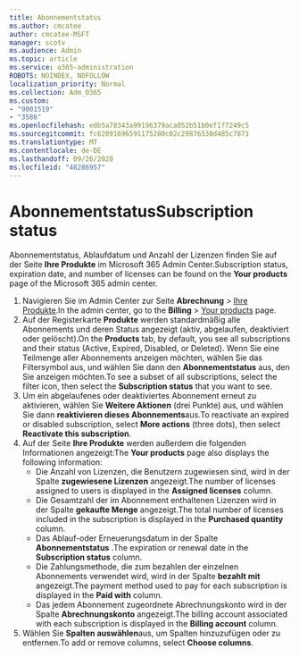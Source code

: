 ```yaml
---
title: Abonnementstatus
ms.author: cmcatee
author: cmcatee-MSFT
manager: scotv
ms.audience: Admin
ms.topic: article
ms.service: o365-administration
ROBOTS: NOINDEX, NOFOLLOW
localization_priority: Normal
ms.collection: Adm_O365
ms.custom:
- "9001519"
- "3586"
ms.openlocfilehash: edb5a78343a99196379aca052b51b0ef1f7249c5
ms.sourcegitcommit: fc62091696591175280c02c29876530d485c7871
ms.translationtype: MT
ms.contentlocale: de-DE
ms.lasthandoff: 09/26/2020
ms.locfileid: "48286957"
---
```

# <a name="subscription-status"></a><span data-ttu-id="cac41-102">Abonnementstatus</span><span class="sxs-lookup"><span data-stu-id="cac41-102">Subscription status</span></span>

<span data-ttu-id="cac41-103">Abonnementstatus, Ablaufdatum und Anzahl der Lizenzen finden Sie auf der Seite **Ihre Produkte** im Microsoft 365 Admin Center.</span><span class="sxs-lookup"><span data-stu-id="cac41-103">Subscription status, expiration date, and number of licenses can be found on the **Your products** page of the Microsoft 365 admin center.</span></span>

1. <span data-ttu-id="cac41-104">Navigieren Sie im Admin Center zur Seite **Abrechnung** > [Ihre Produkte](https://go.microsoft.com/fwlink/p/?linkid=842054).</span><span class="sxs-lookup"><span data-stu-id="cac41-104">In the admin center, go to the **Billing** > [Your products](https://go.microsoft.com/fwlink/p/?linkid=842054) page.</span></span>
2. <span data-ttu-id="cac41-105">Auf der Registerkarte **Produkte** werden standardmäßig alle Abonnements und deren Status angezeigt (aktiv, abgelaufen, deaktiviert oder gelöscht).</span><span class="sxs-lookup"><span data-stu-id="cac41-105">On the **Products** tab, by default, you see all subscriptions and their status (Active, Expired, Disabled, or Deleted).</span></span> <span data-ttu-id="cac41-106">Wenn Sie eine Teilmenge aller Abonnements anzeigen möchten, wählen Sie das Filtersymbol aus, und wählen Sie dann den **Abonnementstatus** aus, den Sie anzeigen möchten.</span><span class="sxs-lookup"><span data-stu-id="cac41-106">To see a subset of all subscriptions, select the filter icon, then select the **Subscription status** that you want to see.</span></span>
3. <span data-ttu-id="cac41-107">Um ein abgelaufenes oder deaktiviertes Abonnement erneut zu aktivieren, wählen Sie **Weitere Aktionen** (drei Punkte) aus, und wählen Sie dann **reaktivieren dieses Abonnements**aus.</span><span class="sxs-lookup"><span data-stu-id="cac41-107">To reactivate an expired or disabled subscription, select **More actions** (three dots), then select **Reactivate this subscription**.</span></span>
4. <span data-ttu-id="cac41-108">Auf der Seite **Ihre Produkte** werden außerdem die folgenden Informationen angezeigt:</span><span class="sxs-lookup"><span data-stu-id="cac41-108">The **Your products** page also displays the following information:</span></span>
    - <span data-ttu-id="cac41-109">Die Anzahl von Lizenzen, die Benutzern zugewiesen sind, wird in der Spalte **zugewiesene Lizenzen** angezeigt.</span><span class="sxs-lookup"><span data-stu-id="cac41-109">The number of licenses assigned to users is displayed in the **Assigned licenses** column.</span></span>
    - <span data-ttu-id="cac41-110">Die Gesamtzahl der im Abonnement enthaltenen Lizenzen wird in der Spalte **gekaufte Menge** angezeigt.</span><span class="sxs-lookup"><span data-stu-id="cac41-110">The total number of licenses included in the subscription is displayed in the **Purchased quantity** column.</span></span>
    - <span data-ttu-id="cac41-111">Das Ablauf-oder Erneuerungsdatum in der Spalte **Abonnementstatus** .</span><span class="sxs-lookup"><span data-stu-id="cac41-111">The expiration or renewal date in the **Subscription status** column.</span></span>
    - <span data-ttu-id="cac41-112">Die Zahlungsmethode, die zum bezahlen der einzelnen Abonnements verwendet wird, wird in der Spalte **bezahlt mit** angezeigt.</span><span class="sxs-lookup"><span data-stu-id="cac41-112">The payment method used to pay for each subscription is displayed in the **Paid with** column.</span></span>
    - <span data-ttu-id="cac41-113">Das jedem Abonnement zugeordnete Abrechnungskonto wird in der Spalte **Abrechnungskonto** angezeigt.</span><span class="sxs-lookup"><span data-stu-id="cac41-113">The billing account associated with each subscription is displayed in the **Billing account** column.</span></span>
5. <span data-ttu-id="cac41-114">Wählen Sie **Spalten auswählen**aus, um Spalten hinzuzufügen oder zu entfernen.</span><span class="sxs-lookup"><span data-stu-id="cac41-114">To add or remove columns, select **Choose columns**.</span></span>
